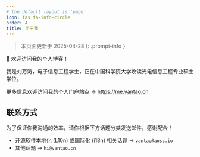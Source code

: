 ```yaml
---
# the default layout is 'page'
icon: fas fa-info-circle
order: 4
title: 关于我
---
```


> 本页面更新于 2025-04-28
{: .prompt-info }

🥳 欢迎访问我的个人博客！

我是刘万涛，电子信息工程学士，正在中国科学院大学攻读光电信息工程专业硕士学位。

更多信息欢迎访问我的个人门户站点 -> <https://me.vantao.cn>

## 联系方式

为了保证你我沟通的效率，请你根据下方话题分类发送邮件，感谢配合！

- 开源软件本地化 (L10n) 或国际化 (i18n) 相关话题 -> `vantao@aosc.io`
- 其他话题 -> `hi@vantao.cn`
